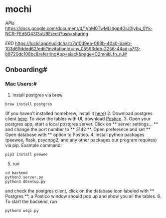 # mochi
*APIs* https://docs.google.com/document/d/1VoM0TwMLl4gp4GrJ0Iybu_0Yk-NCR-FEd5O43I3oU8E/edit?usp=sharing

*ERD* https://lucid.app/lucidchart/7a10d9ea-068b-40a0-baeb-103d69dded62/edit?invitationId=inv_05593ddb-2256-44ad-a7f3-b8720dc108bc&referringApp=slack&page=C2mnikLfn_nJ#

## Onboarding#
### Mac Users:#
1. install postgres via brew 
```
brew install postgres
```
(If you haven't installed homebrew, install it [here](https://brew.sh/))
2. Download postgres client [here](https://postgresapp.com/). To view the tables with UI, download [Postico](https://eggerapps.at/postico/).
3. Open your postgres app, start a local postgres server. Click on ** server settings... ** and change the port number to ** 3142 **. Open preference and set ** Open database with ** option to Postico.
4. install python packages (peewee, flask, psycopg2, and any other packages our program requires) via pip.
Example command:

```
pip3 install peewee
```
5. run
```
cd backend
python3 server.py
python3 dbsetup.py
```
and check the postgres client, click on the database icon labeled with ** Postgres **, a Postico window should pop up and show you all the tables.
6. To start the backend, run
```
python3 wsgi.py
```